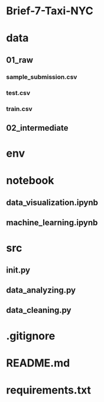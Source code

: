# Brief-7-Taxi-NYC

# data
## 01_raw
### sample_submission.csv
### test.csv
### train.csv
## 02_intermediate
# env
# notebook
## data_visualization.ipynb
## machine_learning.ipynb
# src
## __init__.py
## data_analyzing.py
## data_cleaning.py
# .gitignore
# README.md
# requirements.txt
